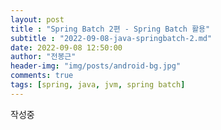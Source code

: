 ```yaml
---
layout: post
title : "Spring Batch 2편 - Spring Batch 활용"
subtitle : "2022-09-08-java-springbatch-2.md"
date: 2022-09-08 12:50:00
author: "전봉근"
header-img: "img/posts/android-bg.jpg"
comments: true
tags: [spring, java, jvm, spring batch]
---
```







작성중












